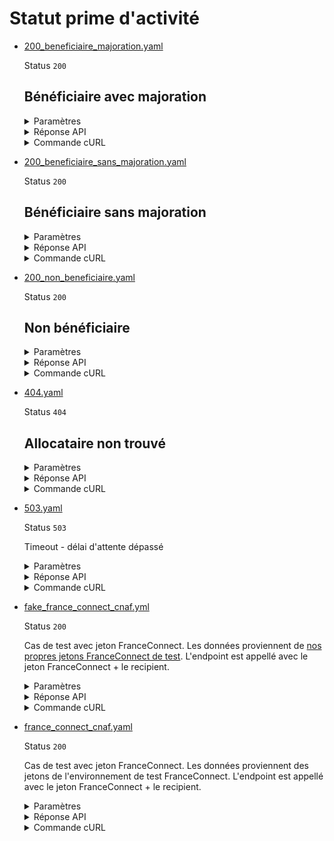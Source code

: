 # Statut prime d'activité
* [200_beneficiaire_majoration.yaml](200_beneficiaire_majoration.yaml)

  Status `200`

  ## Bénéficiaire avec majoration

  <details><summary>Paramètres</summary>
  <p>

  ```json
  {
    "nomNaissance": "MARTIN",
    "prenoms": [
      "SAMUEL"
    ],
    "anneeDateDeNaissance": 1980,
    "moisDateDeNaissance": 9,
    "jourDateDeNaissance": 20,
    "codeInseeLieuDeNaissance": "08480",
    "codePaysLieuDeNaissance": "99100",
    "sexe": "M"
  }
  ```

  </p>
  </details>

  <details><summary>Réponse API</summary>
  <p>

  ```json
  {
    "status": "beneficiaire",
    "majoration": true,
    "dateDebut": "1992-11-20",
    "dateFin": null
  }
  ```

  </p>
  </details>

  <details><summary>Commande cURL</summary>
  <p>

  ```bash
  curl -H "X-Api-Key: $token" \
    -G -d 'nomNaissance=MARTIN' -d 'prenoms[]=SAMUEL' -d 'anneeDateDeNaissance=1980' -d 'moisDateDeNaissance=9' -d 'jourDateDeNaissance=20' -d 'codeInseeLieuDeNaissance=08480' -d 'codePaysLieuDeNaissance=99100' -d 'sexe=M' \
    --url "https://staging.particulier.api.gouv.fr/api/v2/prime-activite"
  ```

  </p>
  </details>
* [200_beneficiaire_sans_majoration.yaml](200_beneficiaire_sans_majoration.yaml)

  Status `200`

  ## Bénéficiaire sans majoration

  <details><summary>Paramètres</summary>
  <p>

  ```json
  {
    "nomNaissance": "GONTRAND",
    "prenoms": [
      "YVES"
    ],
    "anneeDateDeNaissance": 1980,
    "moisDateDeNaissance": 9,
    "jourDateDeNaissance": 20,
    "codeInseeLieuDeNaissance": "08480",
    "codePaysLieuDeNaissance": "99100",
    "sexe": "M"
  }
  ```

  </p>
  </details>

  <details><summary>Réponse API</summary>
  <p>

  ```json
  {
    "status": "beneficiaire",
    "majoration": false,
    "dateDebut": "1992-11-20",
    "dateFin": null
  }
  ```

  </p>
  </details>

  <details><summary>Commande cURL</summary>
  <p>

  ```bash
  curl -H "X-Api-Key: $token" \
    -G -d 'nomNaissance=GONTRAND' -d 'prenoms[]=YVES' -d 'anneeDateDeNaissance=1980' -d 'moisDateDeNaissance=9' -d 'jourDateDeNaissance=20' -d 'codeInseeLieuDeNaissance=08480' -d 'codePaysLieuDeNaissance=99100' -d 'sexe=M' \
    --url "https://staging.particulier.api.gouv.fr/api/v2/prime-activite"
  ```

  </p>
  </details>
* [200_non_beneficiaire.yaml](200_non_beneficiaire.yaml)

  Status `200`

  ## Non bénéficiaire

  <details><summary>Paramètres</summary>
  <p>

  ```json
  {
    "nomNaissance": "LAGAFFE",
    "prenoms": [
      "GASTON"
    ],
    "anneeDateDeNaissance": 1980,
    "moisDateDeNaissance": 9,
    "jourDateDeNaissance": 20,
    "codeInseeLieuDeNaissance": "08480",
    "codePaysLieuDeNaissance": "99100",
    "sexe": "M"
  }
  ```

  </p>
  </details>

  <details><summary>Réponse API</summary>
  <p>

  ```json
  {
    "status": "non_beneficiaire",
    "majoration": null,
    "dateDebut": null,
    "dateFin": null
  }
  ```

  </p>
  </details>

  <details><summary>Commande cURL</summary>
  <p>

  ```bash
  curl -H "X-Api-Key: $token" \
    -G -d 'nomNaissance=LAGAFFE' -d 'prenoms[]=GASTON' -d 'anneeDateDeNaissance=1980' -d 'moisDateDeNaissance=9' -d 'jourDateDeNaissance=20' -d 'codeInseeLieuDeNaissance=08480' -d 'codePaysLieuDeNaissance=99100' -d 'sexe=M' \
    --url "https://staging.particulier.api.gouv.fr/api/v2/prime-activite"
  ```

  </p>
  </details>
* [404.yaml](404.yaml)

  Status `404`

  ## Allocataire non trouvé

  <details><summary>Paramètres</summary>
  <p>

  ```json
  {
    "nomNaissance": "DUBOCHE",
    "prenoms": [
      "JEROME"
    ],
    "anneeDateDeNaissance": 2002,
    "moisDateDeNaissance": 12,
    "jourDateDeNaissance": 5,
    "codeInseeLieuDeNaissance": "08480",
    "codePaysLieuDeNaissance": "99100",
    "sexe": "M"
  }
  ```

  </p>
  </details>

  <details><summary>Réponse API</summary>
  <p>

  ```json
  {
    "error": "not_found",
    "reason": "Dossier allocataire inexistant. Le document ne peut être édité.",
    "message": "Dossier allocataire inexistant. Le document ne peut être édité."
  }
  ```

  </p>
  </details>

  <details><summary>Commande cURL</summary>
  <p>

  ```bash
  curl -H "X-Api-Key: $token" \
    -G -d 'nomNaissance=DUBOCHE' -d 'prenoms[]=JEROME' -d 'anneeDateDeNaissance=2002' -d 'moisDateDeNaissance=12' -d 'jourDateDeNaissance=5' -d 'codeInseeLieuDeNaissance=08480' -d 'codePaysLieuDeNaissance=99100' -d 'sexe=M' \
    --url "https://staging.particulier.api.gouv.fr/api/v2/prime-activite"
  ```

  </p>
  </details>
* [503.yaml](503.yaml)

  Status `503`

  Timeout - délai d'attente dépassé

  <details><summary>Paramètres</summary>
  <p>

  ```json
  {
    "nomNaissance": "DUBOCHE",
    "prenoms": [
      "JEROME"
    ],
    "codeInseeLieuDeNaissance": "00503",
    "codePaysLieuDeNaissance": "99100",
    "sexe": "F"
  }
  ```

  </p>
  </details>

  <details><summary>Réponse API</summary>
  <p>

  ```json
  {
    "error": "network_error",
    "reason": "timeout of 10000 ms exceeded",
    "message": "Une erreur est survenue lors de l'appel au fournisseur de donnée"
  }
  ```

  </p>
  </details>

  <details><summary>Commande cURL</summary>
  <p>

  ```bash
  curl -H "X-Api-Key: $token" \
    -G -d 'nomNaissance=DUBOCHE' -d 'prenoms[]=JEROME' -d 'codeInseeLieuDeNaissance=00503' -d 'codePaysLieuDeNaissance=99100' -d 'sexe=F' \
    --url "https://staging.particulier.api.gouv.fr/api/v2/prime-activite"
  ```

  </p>
  </details>
* [fake_france_connect_cnaf.yml](fake_france_connect_cnaf.yml)

  Status `200`

  Cas de test avec jeton FranceConnect.
Les données proviennent de [nos propres jetons FranceConnect de test](../france_connect/cnaf_css.yml).
L'endpoint est appellé avec le jeton FranceConnect + le recipient.

  <details><summary>Paramètres</summary>
  <p>

  ```json
  {
    "prenoms": [
      "Georges"
    ],
    "nomNaissance": "CNAF",
    "anneeDateDeNaissance": 2002,
    "moisDateDeNaissance": 1,
    "jourDateDeNaissance": 1,
    "sexe": "M",
    "codeInseeLieuDeNaissance": "75002",
    "codePaysLieuDeNaissance": "99100"
  }
  ```

  </p>
  </details>

  <details><summary>Réponse API</summary>
  <p>

  ```json
  {
    "status": "beneficiaire",
    "majoration": true,
    "dateDebut": "2021-05-05",
    "dateFin": null
  }
  ```

  </p>
  </details>

  <details><summary>Commande cURL</summary>
  <p>

  ```bash
  curl -H "Authorization: Bearer $token_france_connect" --url "https://staging.particulier.api.gouv.fr/api/v2/prime-activite?recipient=13002526500013"
  ```

  </p>
  </details>
* [france_connect_cnaf.yaml](france_connect_cnaf.yaml)

  Status `200`

  Cas de test avec jeton FranceConnect.
Les données proviennent des jetons de l'environnement de test FranceConnect.
L'endpoint est appellé avec le jeton FranceConnect + le recipient.

  <details><summary>Paramètres</summary>
  <p>

  ```json
  {
    "prenoms": [
      "Angela",
      "Claire",
      "Louise"
    ],
    "nomNaissance": "DUBOIS",
    "anneeDateDeNaissance": 1962,
    "moisDateDeNaissance": 8,
    "jourDateDeNaissance": 24,
    "sexe": "F",
    "codeInseeLieuDeNaissance": "75107",
    "codePaysLieuDeNaissance": "99100"
  }
  ```

  </p>
  </details>

  <details><summary>Réponse API</summary>
  <p>

  ```json
  {
    "status": "beneficiaire",
    "majoration": false,
    "dateDebut": "2023-02-01",
    "dateFin": null
  }
  ```

  </p>
  </details>

  <details><summary>Commande cURL</summary>
  <p>

  ```bash
  curl -H "Authorization: Bearer $token_france_connect" --url "https://staging.particulier.api.gouv.fr/api/v2/prime-activite?recipient=13002526500013"
  ```

  </p>
  </details>
